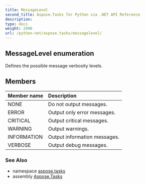 ```yaml
---
title: MessageLevel
second_title: Aspose.Tasks for Python via .NET API Reference
description: 
type: docs
weight: 2490
url: /python-net/aspose.tasks/messagelevel/
---
```


## MessageLevel enumeration

Defines the possible message verbosity levels.

## Members
| Member name | Description |
| :- | :- |
|NONE|Do not output messages.|
|ERROR|Output only error messages.|
|CRITICAL|Output critical messages.|
|WARNING|Output warnings.|
|INFORMATION|Output information messages.|
|VERBOSE|Output debug messages.|

### See Also

* namespace [aspose.tasks](/tasks/python-net/aspose.tasks/)
* assembly [Aspose.Tasks](/tasks/python-net/)

